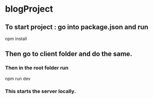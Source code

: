 # blogProject

## To start project : go into package.json and run
npm install
## Then go to client folder and do the same.
### Then in the root folder run 
npm run dev

### This starts the server locally.
